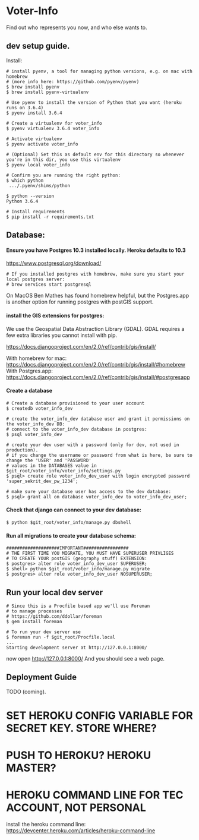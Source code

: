 # Voter-Info
Find out who represents you now, and who else wants to.


## dev setup guide.

Install:

    # install pyenv, a tool for managing python versions, e.g. on mac with homebrew
    # (more info here: https://github.com/pyenv/pyenv)
    $ brew install pyenv
    $ brew install pyenv-virtualenv

    # Use pyenv to install the version of Python that you want (heroku runs on 3.6.4)
    $ pyenv install 3.6.4

    # Create a virtualenv for voter_info
    $ pyenv virtualenv 3.6.4 voter_info

    # Activate virtualenv
    $ pyenv activate voter_info

    # (Optional) Set this as default env for this directory so whenever you're in this dir, you use this virtualenv
    $ pyenv local voter_info

    # Confirm you are running the right python:
    $ which python
     .../.pyenv/shims/python

    $ python --version
    Python 3.6.4

    # Install requirements
    $ pip install -r requirements.txt



## Database:

#### Ensure you have Postgres 10.3 installed locally. Heroku defaults to 10.3

https://www.postgresql.org/download/

    # If you installed postgres with homebrew, make sure you start your local postgres server:
    # brew services start postgresql

On MacOS Ben Mathes has found homebrew helpful, but the Postgres.app is another option for running postgres with postGIS support.


#### install the GIS extensions for postgres:

We use the Geospatial Data Abstraction Library (GDAL). GDAL requires a few extra libraries
you cannot install with pip.

https://docs.djangoproject.com/en/2.0/ref/contrib/gis/install/

With homebrew for mac: https://docs.djangoproject.com/en/2.0/ref/contrib/gis/install/#homebrew
With Postgres.app: https://docs.djangoproject.com/en/2.0/ref/contrib/gis/install/#postgresapp


#### Create a database

    # Create a database provisioned to your user account
    $ createdb voter_info_dev

    # create the voter_info_dev database user and grant it permissions on the voter_info_dev DB:
    # connect to the voter_info_dev database in postgres:
    $ psql voter_info_dev

    # create your dev user with a password (only for dev, not used in production).
    # if you change the username or password from what is here, be sure to change the 'USER' and 'PASSWORD'
    # values in the DATABASES value in $git_root/voter_info/voter_info/settings.py
    $ psql> create role voter_info_dev_user with login encrypted password 'super_sekrit_dev_pw_1234';

    # make sure your database user has access to the dev database:
    $ psql> grant all on database voter_info_dev to voter_info_dev_user;

#### Check that django can connect to your dev database:

    $ python $git_root/voter_info/manage.py dbshell

#### Run all migrations to create your database schema:

    ####################IMPORTANT#################
    # THE FIRST TIME YOU MIGRATE, YOU MUST HAVE SUPERUSER PRIVLIGES
    # TO CREATE YOUR postGIS (geography stuff) EXTENSION:
    $ postgres> alter role voter_info_dev_user SUPERUSER;
    $ shell> python $git_root/voter_info/manage.py migrate
    $ postgres> alter role voter_info_dev_user NOSUPERUSER;



## Run your local dev server

    # Since this is a Procfile based app we'll use Foreman
    # to manage processes
    # https://github.com/ddollar/foreman
    $ gem install foreman

    # To run your dev server use
    $ foreman run -f $git_root/Procfile.local
    ...
    Starting development server at http://127.0.0.1:8000/


now open http://127.0.0.1:8000/ And you should see a web page.



## Deployment Guide

TODO (coming).

# SET HEROKU CONFIG VARIABLE FOR SECRET KEY. STORE WHERE?

# PUSH TO HEROKU? HEROKU MASTER?

# HEROKU COMMAND LINE FOR TEC ACCOUNT, NOT PERSONAL

install the heroku command line:
https://devcenter.heroku.com/articles/heroku-command-line
